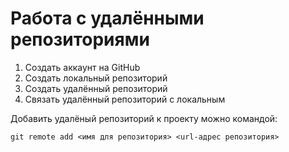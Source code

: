 # Работа с удалёнными репозиториями

1. Создать аккаунт на GitHub
2. Создать локальный репозиторий
3. Создать удалённый репозиторий
4. Связать удалённый репозиторий с локальным

Добавить удалёный репозиторий к проекту можно командой:
```
git remote add <имя для репозитория> <url-адрес репозитория>
```
